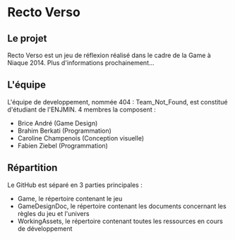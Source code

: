 Recto Verso
===========
Le projet
---------
Recto Verso est un jeu de réflexion réalisé dans le cadre de la Game à Niaque 2014. Plus d'informations prochainement...

L'équipe
--------
L'équipe de developpement, nommée 404 : Team_Not_Found, est constitué d'étudiant de l'ENJMIN. 4 membres la composent :
- Brice André (Game Design)
- Brahim Berkati (Programmation)
- Caroline Champenois (Conception visuelle)
- Fabien Ziebel (Programmation)

Répartition
------------
Le GitHub est séparé en 3 parties principales :
- Game, le répertoire contenant le jeu
- GameDesignDoc, le répertoire contenant les documents concernant les règles du jeu et l'univers
- WorkingAssets, le répertoire contenant toutes les ressources en cours de développement
